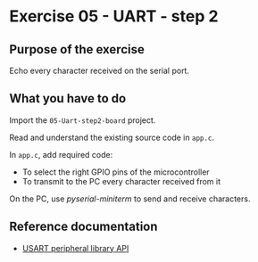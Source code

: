 # Exercise 05 - UART - step 2

## Purpose of the exercise

Echo every character received on the serial port.

## What you have to do

Import the `05-Uart-step2-board` project.

Read and understand the existing source code in `app.c`.

In `app.c`, add required code:
* To select the right GPIO pins of the microcontroller
* To transmit to the PC every character received from it

On the PC, use *pyserial-miniterm* to send and receive characters.

## Reference documentation

* [USART peripheral library API](https://docs.silabs.com/gecko-platform/5.0.1/platform-emlib-efr32xg24/usart)
